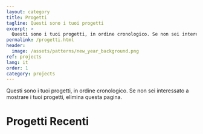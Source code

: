 ```yaml
---
layout: category
title: Progetti
tagline: Questi sono i tuoi progetti
excerpt: >
  Questi sono i tuoi progetti, in ordine cronologico. Se non sei interessato a mostrare i tuoi progetti, elimina questa pagina.
permalink: /progetti.html
header:
  image: /assets/patterns/new_year_background.png
ref: projects
lang: it
order: 1
category: projects
---
```


Questi sono i tuoi progetti, in ordine cronologico. Se non sei interessato a mostrare i tuoi progetti, elimina questa pagina.

<h1>Progetti Recenti</h1>
<div>&nbsp;</div>
